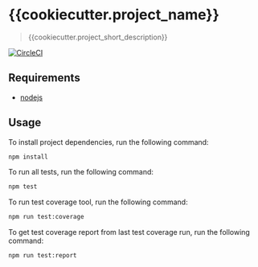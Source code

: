 # {{cookiecutter.project_name}}

> {{cookiecutter.project_short_description}}

[![CircleCI](https://circleci.com/gh/{{cookiecutter.author_git_username}}/{{cookiecutter.project_slug}}.svg?style=svg)](https://circleci.com/gh/{{cookiecutter.author_git_username}}/{{cookiecutter.project_slug}})

## Requirements

- [nodejs](https://nodejs.org/en/)

## Usage

To install project dependencies, run the following command:
```bash
npm install
```

To run all tests, run the following command:
```bash
npm test
```

To run test coverage tool, run the following command:
```bash
npm run test:coverage
```

To get test coverage report from last test coverage run, run the following command:
```bash
npm run test:report
```
